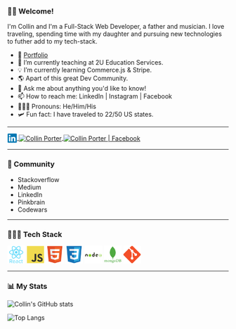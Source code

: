 ### 👋🏻 Welcome! 
I'm Collin and I'm a Full-Stack Web Developer, a father and musician. I love traveling, spending time with my daughter and pursuing new technologies to futher add to my tech-stack.

- 📝 [Portfolio](http://cporter.herokuapp.com/)
- 🔭 I’m currently teaching at 2U Education Services.
- 💡 I’m currently learning Commerce.js & Stripe.
- 🌎 Apart of this great Dev Community. 
- 💬 Ask me about anything you'd like to know!
- 📫 How to reach me: LinkedIn | Instagram | Facebook
- 👱🏼‍♂️ Pronouns: He/Him/His
- 🛩 Fun fact: I have traveled to 22/50 US states.

<hr/>

<a href="https://www.linkedin.com/in/collin-porter-7b65311a8/">
<img style="color:white;" align="center" alt="Collin Porter" width="22px" src="https://github.com/devicons/devicon/blob/master/icons/linkedin/linkedin-original.svg" />
</a>
<a href="https://www.instagram.com/thewalsterofficial/">
<img align="center" alt="Collin Porter" width="22px" src="https://cdn.jsdelivr.net/npm/simple-icons@v3/icons/instagram.svg" />
</a>
<a href="https://www.facebook.com/portercol/">
<img align="center" alt="Collin Porter | Facebook" width="22px" src="https://cdn.jsdelivr.net/npm/simple-icons@v3/icons/youtube.svg" />
</a>

<hr/>

### 👥 Community
- Stackoverflow
- Medium
- LinkedIn
- Pinkbrain
- Codewars

<hr/>

### 👨🏼‍💻 Tech Stack
<div>
  <img src="https://github.com/devicons/devicon/blob/master/icons/react/react-original-wordmark.svg" height="40px" width="40px"></img>
  <img src="https://github.com/devicons/devicon/blob/master/icons/javascript/javascript-original.svg" height="40px" width="40px"></img>
  <img src="https://github.com/devicons/devicon/blob/master/icons/html5/html5-original.svg" height="40px" width="40px"></img>
  <img src="https://github.com/devicons/devicon/blob/master/icons/css3/css3-original.svg" height="40px" width="40px"></img>
  <img src="https://github.com/devicons/devicon/blob/master/icons/nodejs/nodejs-original-wordmark.svg" height="40px" width="40px"></img>
  <img src="https://github.com/devicons/devicon/blob/master/icons/mongodb/mongodb-plain-wordmark.svg" height="40px" width="40px"></img>
  <img src="https://github.com/devicons/devicon/blob/master/icons/git/git-original.svg" height="40px" width="40px"></img>
</div>
  
<hr/>
<!--- <code><img height="20" src=""></code>
<code><img height="20" src=""></code>
<code><img height="20" src=""></code>
<code><img height="20" src=""></code>
<code><img height="20" src=""></code> --->

### 📊 My Stats

![Collin's GitHub stats](https://github-readme-stats.vercel.app/api?username=portercol&show_icons=true&theme=radical)

![Top Langs](https://github-readme-stats.vercel.app/api/top-langs/?username=portercol&layout=compact&theme=radical)
